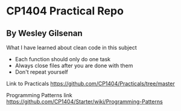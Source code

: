 # CP1404 Practical Repo

## By Wesley Gilsenan


What I have learned about clean code in this subject

- Each function should only do one task
- Always close files after you are done with them
- Don't repeat yourself


Link to Practicals
https://github.com/CP1404/Practicals/tree/master

Programming Patterns link
https://github.com/CP1404/Starter/wiki/Programming-Patterns
